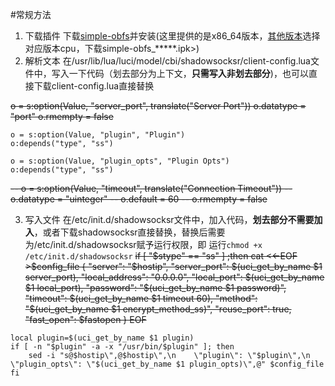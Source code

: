 #常规方法
1. 下载插件
下载[simple-obfs](http://openwrt-dist.sourceforge.net/packages/base/x86_64/simple-obfs_0.0.5-4_x86_64.ipk)并安装(这里提供的是x86_64版本，[其他版本](http://openwrt-dist.sourceforge.net/packages/base/)选择对应版本cpu，下载simple-obfs_*****.ipk>)
2. 解析文本
在/usr/lib/lua/luci/model/cbi/shadowsocksr/client-config.lua文件中，写入一下代码（划去部分为上下文，**只需写入非划去部分**)，也可以直接下载client-config.lua直接替换

~~o = s:option(Value, "server_port", translate("Server Port"))
o.datatype = "port"
o.rmempty = false~~
```
o = s:option(Value, "plugin", "Plugin")
o:depends("type", "ss")

o = s:option(Value, "plugin_opts", "Plugin Opts")
o:depends("type", "ss")
```
~~-- o = s:option(Value, "timeout", translate("Connection Timeout"))
-- o.datatype = "uinteger"
-- o.default = 60
-- o.rmempty = false~~

3. 写入文件
在/etc/init.d/shadowsocksr文件中，加入代码，**划去部分不需要加入**，或者下载shadowsocksr直接替换，替换后需要为/etc/init.d/shadowsocksr赋予运行权限，即 运行`chmod +x /etc/init.d/shadowsocksr`
~~if [ "\$stype" == "ss" ] ;then
cat <<-EOF >\$config_file
{
"server": "\$hostip",
"server_port": \$(uci_get_by_name \$1 server_port),
"local_address": "0.0.0.0",
"local_port": \$(uci_get_by_name \$1 local_port),
"password": "\$(uci_get_by_name \$1 password)",
"timeout": \$(uci_get_by_name \$1 timeout 60),
"method": "\$(uci_get_by_name \$1 encrypt_method_ss)",
"reuse_port": true,
"fast_open": \$fastopen
}
EOF~~
```
local plugin=$(uci_get_by_name $1 plugin)
if [ -n "$plugin" -a -x "/usr/bin/$plugin" ]; then
    sed -i "s@$hostip\",@$hostip\",\n    \"plugin\": \"$plugin\",\n    \"plugin_opts\": \"$(uci_get_by_name $1 plugin_opts)\",@" $config_file
fi
```